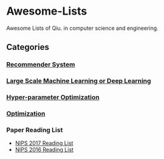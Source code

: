 # Awesome-Lists
Awesome Lists of Qiu. in computer science and engineering.

## Categories

### [**Recommender System**](./RecommenderSystem.md)

### [**Large Scale Machine Learning or Deep Learning**](./LargeScaleMachineLearning.md)

### [**Hyper-parameter Optimization**](./Hyper-parameterOptimization.md)

### [**Optimization**](./Optimization.md)

### Paper Reading List

* [NIPS 2017 Reading List](./NIPS-2017-Reading-List.md)
* [NIPS 2016 Reading List](./NIPS-2016-Reading-List.md)
